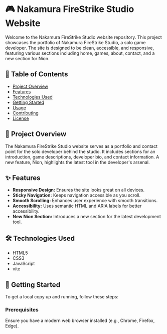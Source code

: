 # 🎮 Nakamura FireStrike Studio Website

Welcome to the Nakamura FireStrike Studio website repository. This project showcases the portfolio of Nakamura FireStrike Studio, a solo game developer. The site is designed to be clean, accessible, and responsive, featuring various sections including home, games, about, contact, and a new section for Nion.

## 📑 Table of Contents
- [Project Overview](#project-overview)
- [Features](#features)
- [Technologies Used](#technologies-used)
- [Getting Started](#getting-started)
- [Usage](#usage)
- [Contributing](#contributing)
- [License](#license)

## 🌟 Project Overview

The Nakamura FireStrike Studio website serves as a portfolio and contact point for the solo developer behind the studio. It includes sections for an introduction, game descriptions, developer bio, and contact information. A new feature, Nion, highlights the latest tool in the developer's arsenal.

## ✨ Features

- **Responsive Design:** Ensures the site looks great on all devices.
- **Sticky Navigation:** Keeps navigation accessible as you scroll.
- **Smooth Scrolling:** Enhances user experience with smooth transitions.
- **Accessibility:** Uses semantic HTML and ARIA labels for better accessibility.
- **New Nion Section:** Introduces a new section for the latest development tool.

## 🛠️ Technologies Used

- HTML5
- CSS3
- JavaScript
- vite

## 🚀 Getting Started

To get a local copy up and running, follow these steps:

### Prerequisites

Ensure you have a modern web browser installed (e.g., Chrome, Firefox, Edge).
